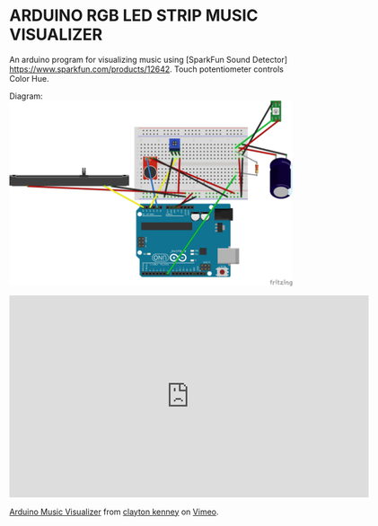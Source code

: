 # ARDUINO RGB LED STRIP MUSIC VISUALIZER
An arduino program for visualizing music using [SparkFun Sound Detector] https://www.sparkfun.com/products/12642.
Touch potentiometer controls Color Hue.

Diagram:
![circuit diagram](https://github.com/clayton-kenney/arduino/blob/master/Music%20Visualizer_bb.jpg "Circuit Diagram")

<iframe src="https://player.vimeo.com/video/366326680" width="640" height="360" frameborder="0" allow="autoplay; fullscreen" allowfullscreen></iframe>
<p><a href="https://vimeo.com/366326680">Arduino Music Visualizer</a> from <a href="https://vimeo.com/user3539744">clayton kenney</a> on <a href="https://vimeo.com">Vimeo</a>.</p>
